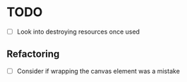# TODO

- [ ] Look into destroying resources once used

## Refactoring

- [ ] Consider if wrapping the canvas element was a mistake